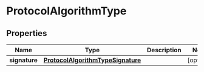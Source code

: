 

# ProtocolAlgorithmType


## Properties

| Name | Type | Description | Notes |
|------------ | ------------- | ------------- | -------------|
|**signature** | [**ProtocolAlgorithmTypeSignature**](ProtocolAlgorithmTypeSignature.md) |  |  [optional] |



